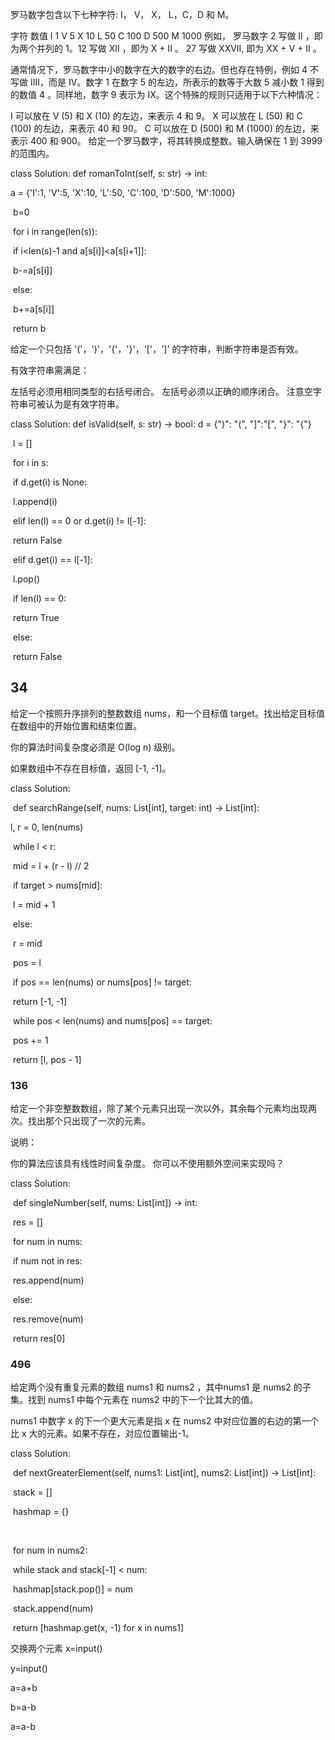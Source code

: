 罗马数字包含以下七种字符: I， V， X， L，C，D 和 M。

字符          数值
I             1
V             5
X             10
L             50
C             100
D             500
M             1000
例如， 罗马数字 2 写做 II ，即为两个并列的 1。12 写做 XII ，即为 X + II 。 27 写做  XXVII, 即为 XX + V + II 。

通常情况下，罗马数字中小的数字在大的数字的右边。但也存在特例，例如 4 不写做 IIII，而是 IV。数字 1 在数字 5 的左边，所表示的数等于大数 5 减小数 1 得到的数值 4 。同样地，数字 9 表示为 IX。这个特殊的规则只适用于以下六种情况：

I 可以放在 V (5) 和 X (10) 的左边，来表示 4 和 9。
X 可以放在 L (50) 和 C (100) 的左边，来表示 40 和 90。 
C 可以放在 D (500) 和 M (1000) 的左边，来表示 400 和 900。
给定一个罗马数字，将其转换成整数。输入确保在 1 到 3999 的范围内。

class Solution:
    def romanToInt(self, s: str) -> int:

a = {'I':1, 'V':5, 'X':10, 'L':50, 'C':100, 'D':500, 'M':1000}        

​    b=0        

​    for i in range(len(s)):            

​        if i<len(s)-1 and a[s[i]]<a[s[i+1]]:                

​            b-=a[s[i]]

​        else:

​         b+=a[s[i]]

​    return b  



给定一个只包括 '('，')'，'{'，'}'，'['，']' 的字符串，判断字符串是否有效。

有效字符串需满足：

左括号必须用相同类型的右括号闭合。
左括号必须以正确的顺序闭合。
注意空字符串可被认为是有效字符串。

class Solution:
    def isValid(self, s: str) -> bool:
d = {")": "(", "]":"[", "}": "{"}

​        l = []

​        for i in s:

​            if d.get(i) is None:

​                l.append(i)

​            elif len(l) == 0 or d.get(i) != l[-1]:

​                return False

​            elif d.get(i) == l[-1]:

​                l.pop()

​        if len(l) == 0:

​            return True

​        else:

​            return False

## 34

给定一个按照升序排列的整数数组 nums，和一个目标值 target。找出给定目标值在数组中的开始位置和结束位置。

你的算法时间复杂度必须是 O(log n) 级别。

如果数组中不存在目标值，返回 [-1, -1]。

class Solution:

​    def searchRange(self, nums: List[int], target: int) -> List[int]:      

  l, r = 0, len(nums)

​        while l < r:

​            mid = l + (r - l) // 2

​            if target > nums[mid]:

​                l = mid + 1

​            else:

​                r = mid

​        pos = l

​        if pos == len(nums) or nums[pos] != target:

​            return [-1, -1]

​        while pos < len(nums) and nums[pos] == target:

​            pos += 1

​        return [l, pos - 1]

### 136

给定一个非空整数数组，除了某个元素只出现一次以外，其余每个元素均出现两次。找出那个只出现了一次的元素。

说明：

你的算法应该具有线性时间复杂度。 你可以不使用额外空间来实现吗？

class Solution:

​    def singleNumber(self, nums: List[int]) -> int:

​        res = []

​        for num in nums:

​            if num not in res:

​                res.append(num)

​            else:

​                res.remove(num)

​        return res[0]

### 496

给定两个没有重复元素的数组 nums1 和 nums2 ，其中nums1 是 nums2 的子集。找到 nums1 中每个元素在 nums2 中的下一个比其大的值。

nums1 中数字 x 的下一个更大元素是指 x 在 nums2 中对应位置的右边的第一个比 x 大的元素。如果不存在，对应位置输出-1。

class Solution:

​    def nextGreaterElement(self, nums1: List[int], nums2: List[int]) -> List[int]:

​        stack = []

​        hashmap = {}

​        

​        for num in nums2:

​            while stack and stack[-1] < num:

​                hashmap[stack.pop()] = num

​            stack.append(num)



​        return [hashmap.get(x, -1) for x in nums1]



交换两个元素
x=input()

y=input()

a=a+b

b=a-b

a=a-b



